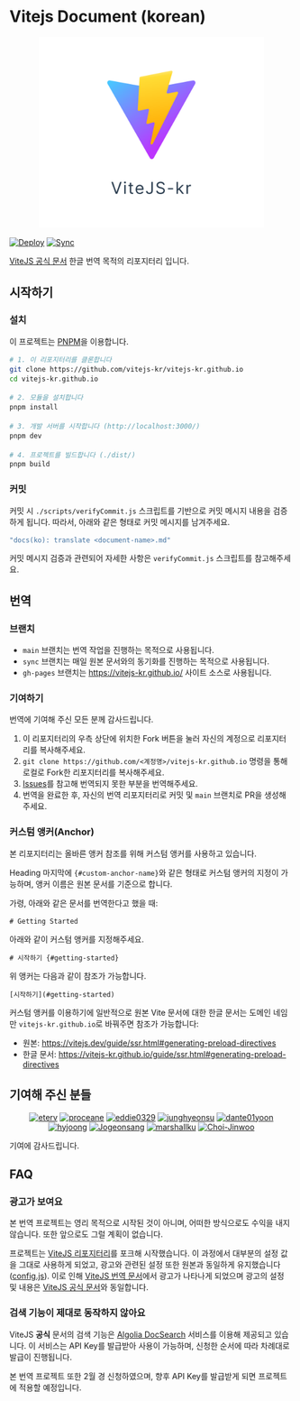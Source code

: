 # Vitejs Document (korean)

<p align="center">
  <img width="400" src="./docs/logo-white.png">
</p>

[![Deploy](https://github.com/vitejs-kr/vitejs-kr.github.io/actions/workflows/deploy.yml/badge.svg)](https://github.com/vitejs-kr/vitejs-kr.github.io/actions/workflows/deploy.yml) [![Sync](https://github.com/vitejs-kr/vitejs-kr.github.io/actions/workflows/sync.yml/badge.svg)](https://github.com/vitejs-kr/vitejs-kr.github.io/actions/workflows/sync.yml)

[ViteJS 공식 문서](https://vitejs.dev/) 한글 번역 목적의 리포지터리 입니다.

## 시작하기

### 설치

이 프로젝트는 [PNPM](https://pnpm.io/ko/)을 이용합니다.

```bash
# 1. 이 리포지터리를 클론합니다
git clone https://github.com/vitejs-kr/vitejs-kr.github.io
cd vitejs-kr.github.io

# 2. 모듈을 설치합니다
pnpm install

# 3. 개발 서버를 시작합니다 (http://localhost:3000/)
pnpm dev

# 4. 프로젝트를 빌드합니다 (./dist/)
pnpm build
```

### 커밋

커밋 시 `./scripts/verifyCommit.js` 스크립트를 기반으로 커밋 메시지 내용을 검증하게 됩니다. 따라서, 아래와 같은 형태로 커밋 메시지를 남겨주세요.

```bash
"docs(ko): translate <document-name>.md"
```

커밋 메시지 검증과 관련되어 자세한 사항은 `verifyCommit.js` 스크립트를 참고해주세요.

## 번역

### 브랜치

- `main` 브랜치는 번역 작업을 진행하는 목적으로 사용됩니다.
- `sync` 브랜치는 매일 원본 문서와의 동기화를 진행하는 목적으로 사용됩니다.
- `gh-pages` 브랜치는 https://vitejs-kr.github.io/ 사이트 소스로 사용됩니다.

### 기여하기

번역에 기여해 주신 모든 분께 감사드립니다.

1. 이 리포지터리의 우측 상단에 위치한 Fork 버튼을 눌러 자신의 계정으로 리포지터리를 복사해주세요.
2. `git clone https://github.com/<계정명>/vitejs-kr.github.io` 명령을 통해 로컬로 Fork한 리포지터리를 복사해주세요.
3. [Issues](https://github.com/vitejs-kr/vitejs-kr.github.io/issues)를 참고해 번역되지 못한 부분을 번역해주세요.
4. 번역을 완료한 후, 자신의 번역 리포지터리로 커밋 및 `main` 브랜치로 PR을 생성해주세요.

### 커스텀 앵커(Anchor)

본 리포지터리는 올바른 앵커 참조를 위해 커스텀 앵커를 사용하고 있습니다.

Heading 마지막에 `{#custom-anchor-name}`와 같은 형태로 커스텀 앵커의 지정이 가능하며, 앵커 이름은 원본 문서를 기준으로 합니다.

가령, 아래와 같은 문서를 번역한다고 했을 때:

```
# Getting Started
```

아래와 같이 커스텀 앵커를 지정해주세요.

```
# 시작하기 {#getting-started}
```

위 앵커는 다음과 같이 참조가 가능합니다.

```
[시작하기](#getting-started)
```

커스텀 앵커를 이용하기에 일반적으로 원본 Vite 문서에 대한 한글 문서는 도메인 네임만 `vitejs-kr.github.io`로 바꿔주면 참조가 가능합니다:

- 원본: https://vitejs.dev/guide/ssr.html#generating-preload-directives
- 한글 문서: https://vitejs-kr.github.io/guide/ssr.html#generating-preload-directives

## 기여해 주신 분들

<p align="center">
   <a target="_blank" href="https://github.com/eterv"><img width="150" src="https://github.com/eterv.png" alt="eterv"></a>
   <a target="_blank" href="https://github.com/proceane"><img width="150" src="https://github.com/proceane.png" alt="proceane"></a>
   <a target="_blank" href="https://github.com/eddie0329"><img width="150" src="https://github.com/eddie0329.png" alt="eddie0329"></a>
   <a target="_blank" href="https://github.com/junghyeonsu"><img width="150" src="https://github.com/junghyeonsu.png" alt="junghyeonsu"></a>
   <a target="_blank" href="https://github.com/dante01yoon"><img width="150" src="https://github.com/dante01yoon.png" alt="dante01yoon"></a>
   <a target="_blank" href="https://github.com/hyjoong"><img width="150" src="https://github.com/hyjoong.png" alt="hyjoong"></a>
   <a target="_blank" href="https://github.com/Jogeonsang"><img width="150" src="https://github.com/Jogeonsang.png" alt="Jogeonsang"></a>
   <a target="_blank" href="https://github.com/marshallku"><img width="150" src="https://github.com/marshallku.png" alt="marshallku"></a>
   <a target="_blank" href="https://github.com/Choi-Jinwoo"><img width="150" src="https://github.com/Choi-Jinwoo.png" alt="Choi-Jinwoo"></a>
 </p>

 기여에 감사드립니다.

## FAQ

### 광고가 보여요

본 번역 프로젝트는 영리 목적으로 시작된 것이 아니며, 어떠한 방식으로도 수익을 내지 않습니다. 또한 앞으로도 그럴 계획이 없습니다.

프로젝트는 [ViteJS 리포지터리](https://github.com/vitejs/vite)를 포크해 시작했습니다. 이 과정에서 대부분의 설정 값을 그대로 사용하게 되었고, 광고와 관련된 설정 또한 원본과 동일하게 유지했습니다([config.js](https://github.com/vitejs-kr/vitejs-kr.github.io/blob/eae7c247bfc1ad0056428987f4f781eef762d6b5/.vitepress/config.js#L26)). 이로 인해 [ViteJS 번역 문서](https://vitejs-kr.github.io/)에서 광고가 나타나게 되었으며 광고의 설정 및 내용은 [ViteJS 공식 문서](https://vitejs.dev/)와 동일합니다.

### 검색 기능이 제대로 동작하지 않아요

ViteJS **공식** 문서의 검색 기능은 [Algolia DocSearch](https://docsearch.algolia.com/) 서비스를 이용해 제공되고 있습니다. 이 서비스는 API Key를 발급받아 사용이 가능하며, 신청한 순서에 따라 차례대로 발급이 진행됩니다.

본 번역 프로젝트 또한 2월 경 신청하였으며, 향후 API Key를 발급받게 되면 프로젝트에 적용할 예정입니다.
